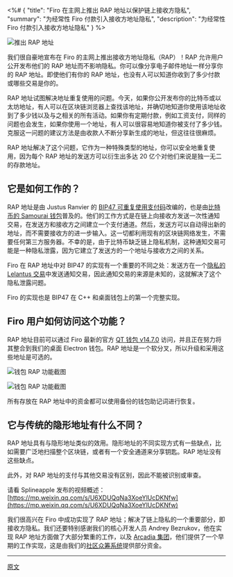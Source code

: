 <%# {
  "title": "Firo 在主网上推出 RAP 地址以保护链上接收方隐私",
  "summary": "为经常性 Firo 付款引入接收方地址隐私",
  "description": "为经常性 Firo 付款引入接收方地址隐私"
} %>

![推出 RAP 地址](https://firo.org/blog/assets/rap-launch/rap-launch.png)

我们很自豪地宣布在 Firo 的主网上推出接收方地址隐私（RAP）！RAP 允许用户公开发布他们的 RAP 地址而不影响隐私。你可以像分享电子邮件地址一样分享你的 RAP 地址。即使他们有你的 RAP 地址，也没有人可以知道你收到了多少付款或哪些交易是你的。

RAP 地址试图解决地址重复使用的问题。今天，如果你公开发布你的比特币或以太坊地址，有人可以在区块链浏览器上查找该地址，并确切地知道你使用该地址收到了多少钱以及与之相关的所有活动。如果你有定期付款，例如工资支付，同样的问题也会发生，如果你使用一个地址，有人可以很容易地知道你被支付了多少钱。克服这一问题的建议方法是由收款人不断分享新生成的地址，但这往往很麻烦。

RAP 地址解决了这个问题，它作为一种特殊类型的地址，你可以安全地重复使用，因为每个 RAP 地址的发送方可以衍生出多达 20 亿个对他们来说是独一无二的存款地址。

## 它是如何工作的？

RAP 地址是由 Justus Ranvier 的 [BIP47 可重复使用支付码](https://github.com/bitcoin/bips/blob/master/bip-0047.mediawiki)改编的，也是由[比特币的 Samourai 钱包](https://blog.samouraiwallet.com/post/137698771697/why-were-bringing-reusable-payment-codes-to-the)普及的。他们的工作方式是在链上向接收方发送一次性通知交易，在发送方和接收方之间建立一个支付通道。然后，发送方可以自动得出新的地址，而不需要接收方的进一步输入。这一切都利用现有的区块链网络发生，不需要任何第三方服务器。不幸的是，由于比特币缺乏链上隐私机制，这种通知交易可能是一种隐私泄露，因为它建立了发送方的一个地址与接收方之间的关系。

Firo 在 RAP 地址中对 BIP47 的实现有一个重要的不同之处：发送方在一个[隐私的 Lelantus 交易](https://firo.org/2021/01/06/lelantus-activating-on-firo.html)中发送通知交易，因此通知交易的来源是未知的，这就解决了这个隐私泄露问题。

Firo 的实现也是 BIP47 在 C++ 和桌面钱包上的第一个完整实现。

## Firo 用户如何访问这个功能？

RAP 地址目前可以通过 Firo 最新的官方 [QT 钱包 v14.7.0](https://github.com/firoorg/firo/releases/tag/v0.14.7.0) 访问，并且正在努力将其整合到我们的桌面 Electron 钱包。RAP 地址是一个软分叉，所以升级和采用这些地址是可选的。

![钱包 RAP 功能截图](https://firo.org/blog/assets/rap-launch/rap1.png)

![钱包 RAP 功能截图](https://firo.org/blog/assets/rap-launch/rap2.png)

所有存放在 RAP 地址中的资金都可以使用备份的钱包助记词进行恢复。

## 它与传统的隐形地址有什么不同？

RAP 地址具有与隐形地址类似的效用。隐形地址的不同实现方式有一些缺点，比如需要广泛地扫描整个区块链，或者有一个安全通道来分享钥匙。RAP 地址没有这些缺点。

此外，对 RAP 地址的支付与其他交易没有区别，因此不能被识别或审查。

请看 Splineapple 发布的视频概述：
[https://mp.weixin.qq.com/s/U6XDUQqNa3XoeYlUcDKNfw](https://mp.weixin.qq.com/s/U6XDUQqNa3XoeYlUcDKNfw)

我们很高兴在 Firo 中成功实现了 RAP 地址；解决了链上隐私的一个重要部分，即接收方隐私。我们还要特别感谢我们的核心开发人员 Andrey Bezrukov，他在实现 RAP 地址方面做了大部分繁重的工作，以及 [Arcadia 集团](https://arcadiamgroup.com/)，他们提供了一个早期的工作实现，这是由我们的[社区众筹系统](https://ccs.firo.org/)提供部分资金。

---

[原文](https://firo.org/2021/06/09/introducing-receiver-address-privacy-for-firo.html)
